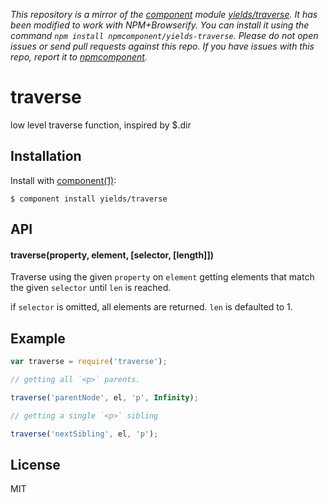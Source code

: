 *This repository is a mirror of the [component](http://component.io) module [yields/traverse](http://github.com/yields/traverse). It has been modified to work with NPM+Browserify. You can install it using the command `npm install npmcomponent/yields-traverse`. Please do not open issues or send pull requests against this repo. If you have issues with this repo, report it to [npmcomponent](https://github.com/airportyh/npmcomponent).*

# traverse

  low level traverse function, inspired by $.dir

## Installation

  Install with [component(1)](http://component.io):

    $ component install yields/traverse

## API

#### traverse(property, element, [selector, [length]])

Traverse using the given `property` on `element` getting elements
that match the given `selector` until `len` is reached.

if `selector` is omitted, all elements are returned.
`len` is defaulted to 1.

## Example

```js
var traverse = require('traverse');

// getting all `<p>` parents.

traverse('parentNode', el, 'p', Infinity);

// getting a single `<p>` sibling

traverse('nextSibling', el, 'p');
```

## License

  MIT
